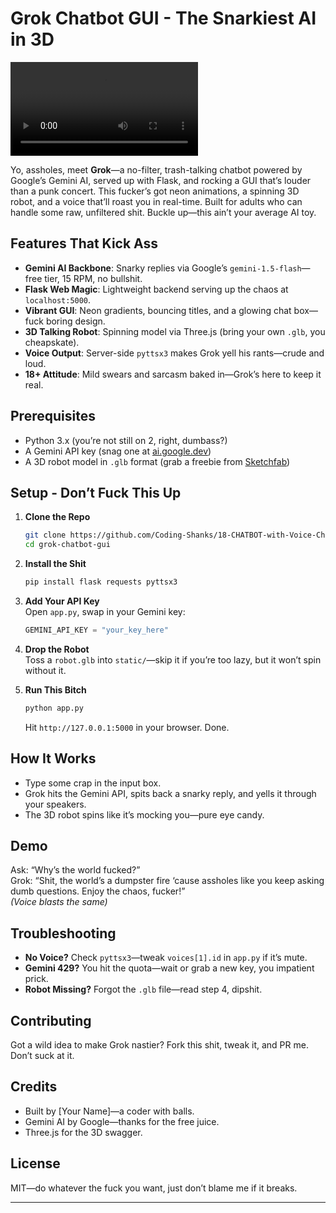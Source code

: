 # Grok Chatbot GUI - The Snarkiest AI in 3D

![Grok in Action](Demo.mp4)  

Yo, assholes, meet **Grok**—a no-filter, trash-talking chatbot powered by Google’s Gemini AI, served up with Flask, and rocking a GUI that’s louder than a punk concert. This fucker’s got neon animations, a spinning 3D robot, and a voice that’ll roast you in real-time. Built for adults who can handle some raw, unfiltered shit. Buckle up—this ain’t your average AI toy.

## Features That Kick Ass
- **Gemini AI Backbone**: Snarky replies via Google’s `gemini-1.5-flash`—free tier, 15 RPM, no bullshit.
- **Flask Web Magic**: Lightweight backend serving up the chaos at `localhost:5000`.
- **Vibrant GUI**: Neon gradients, bouncing titles, and a glowing chat box—fuck boring design.
- **3D Talking Robot**: Spinning model via Three.js (bring your own `.glb`, you cheapskate).
- **Voice Output**: Server-side `pyttsx3` makes Grok yell his rants—crude and loud.
- **18+ Attitude**: Mild swears and sarcasm baked in—Grok’s here to keep it real.

## Prerequisites
- Python 3.x (you’re not still on 2, right, dumbass?)
- A Gemini API key (snag one at [ai.google.dev](https://ai.google.dev))
- A 3D robot model in `.glb` format (grab a freebie from [Sketchfab](https://sketchfab.com))

## Setup - Don’t Fuck This Up
1. **Clone the Repo**  
   ```bash
   git clone https://github.com/Coding-Shanks/18-CHATBOT-with-Voice-Chat.git
   cd grok-chatbot-gui
   ```

2. **Install the Shit**  
   ```bash
   pip install flask requests pyttsx3
   ```

3. **Add Your API Key**  
   Open `app.py`, swap in your Gemini key:  
   ```python
   GEMINI_API_KEY = "your_key_here"
   ```

4. **Drop the Robot**  
   Toss a `robot.glb` into `static/`—skip it if you’re too lazy, but it won’t spin without it.

5. **Run This Bitch**  
   ```bash
   python app.py
   ```
   Hit `http://127.0.0.1:5000` in your browser. Done.

## How It Works
- Type some crap in the input box.
- Grok hits the Gemini API, spits back a snarky reply, and yells it through your speakers.
- The 3D robot spins like it’s mocking you—pure eye candy.

## Demo
Ask: “Why’s the world fucked?”  
Grok: “Shit, the world’s a dumpster fire ‘cause assholes like you keep asking dumb questions. Enjoy the chaos, fucker!”  
*(Voice blasts the same)*

## Troubleshooting
- **No Voice?** Check `pyttsx3`—tweak `voices[1].id` in `app.py` if it’s mute.
- **Gemini 429?** You hit the quota—wait or grab a new key, you impatient prick.
- **Robot Missing?** Forgot the `.glb` file—read step 4, dipshit.

## Contributing
Got a wild idea to make Grok nastier? Fork this shit, tweak it, and PR me. Don’t suck at it.

## Credits
- Built by [Your Name]—a coder with balls.
- Gemini AI by Google—thanks for the free juice.
- Three.js for the 3D swagger.

## License
MIT—do whatever the fuck you want, just don’t blame me if it breaks.

---

